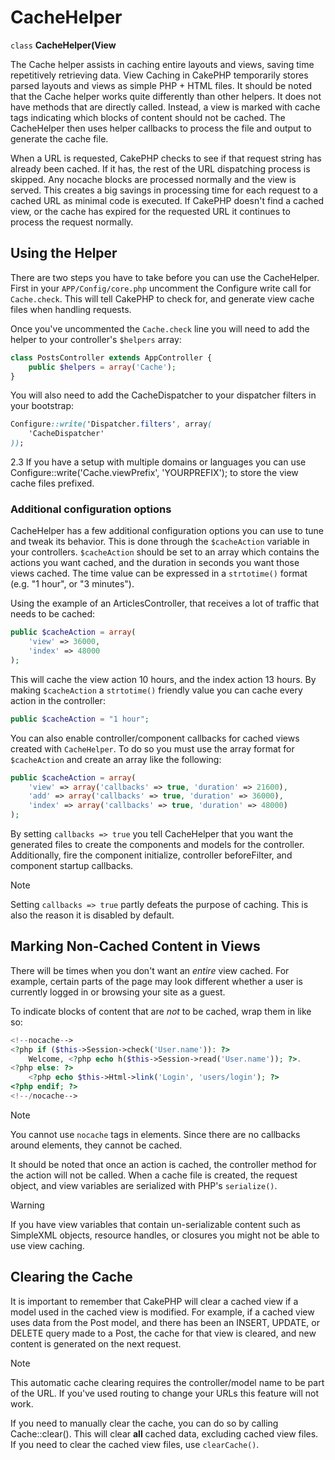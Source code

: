 # CacheHelper

`class` **CacheHelper(View**

The Cache helper assists in caching entire layouts and views, saving time
repetitively retrieving data. View Caching in CakePHP temporarily stores parsed
layouts and views as simple PHP + HTML files. It should be noted that the Cache
helper works quite differently than other helpers. It does not have methods that
are directly called. Instead, a view is marked with cache tags indicating which
blocks of content should not be cached. The CacheHelper then uses helper
callbacks to process the file and output to generate the cache file.

When a URL is requested, CakePHP checks to see if that request string has already
been cached. If it has, the rest of the URL dispatching process is skipped. Any
nocache blocks are processed normally and the view is served. This creates a big
savings in processing time for each request to a cached URL as minimal code is
executed. If CakePHP doesn't find a cached view, or the cache has expired for the
requested URL it continues to process the request normally.

## Using the Helper

There are two steps you have to take before you can use the CacheHelper. First
in your `APP/Config/core.php` uncomment the Configure write call for
`Cache.check`. This will tell CakePHP to check for, and generate view cache
files when handling requests.

Once you've uncommented the `Cache.check` line you will need to add the helper
to your controller's `$helpers` array:

``` php
class PostsController extends AppController {
    public $helpers = array('Cache');
}
```

You will also need to add the CacheDispatcher to your dispatcher filters in your bootstrap:

``` css
Configure::write('Dispatcher.filters', array(
    'CacheDispatcher'
));
```

<div class="versionadded">

2.3
If you have a setup with multiple domains or languages you can use
<span class="title-ref">Configure::write('Cache.viewPrefix', 'YOURPREFIX');</span> to store the view cache files prefixed.

</div>

### Additional configuration options

CacheHelper has a few additional configuration options you can use to tune and
tweak its behavior. This is done through the `$cacheAction`
variable in your controllers. `$cacheAction` should be set to an
array which contains the actions you want cached, and the duration
in seconds you want those views cached. The time value can be
expressed in a `strtotime()` format (e.g. "1 hour", or "3 minutes").

Using the example of an ArticlesController, that receives a lot of
traffic that needs to be cached:

``` php
public $cacheAction = array(
    'view' => 36000,
    'index' => 48000
);
```

This will cache the view action 10 hours, and the index action 13 hours. By
making `$cacheAction` a `strtotime()` friendly value you can cache every action in the
controller:

``` php
public $cacheAction = "1 hour";
```

You can also enable controller/component callbacks for cached views
created with `CacheHelper`. To do so you must use the array
format for `$cacheAction` and create an array like the following:

``` php
public $cacheAction = array(
    'view' => array('callbacks' => true, 'duration' => 21600),
    'add' => array('callbacks' => true, 'duration' => 36000),
    'index' => array('callbacks' => true, 'duration' => 48000)
);
```

By setting `callbacks => true` you tell CacheHelper that you want
the generated files to create the components and models for the
controller. Additionally, fire the component initialize, controller
beforeFilter, and component startup callbacks.

> [!NOTE]
> Setting `callbacks => true` partly defeats the
> purpose of caching. This is also the reason it is disabled by
> default.

## Marking Non-Cached Content in Views

There will be times when you don't want an *entire* view cached.
For example, certain parts of the page may look different whether a
user is currently logged in or browsing your site as a guest.

To indicate blocks of content that are *not* to be cached, wrap
them in [](#--nocache--)[](#--nocache--) like so:

``` php
<!--nocache-->
<?php if ($this->Session->check('User.name')): ?>
    Welcome, <?php echo h($this->Session->read('User.name')); ?>.
<?php else: ?>
    <?php echo $this->Html->link('Login', 'users/login'); ?>
<?php endif; ?>
<!--/nocache-->
```

> [!NOTE]
> You cannot use `nocache` tags in elements. Since there are no callbacks
> around elements, they cannot be cached.

It should be noted that once an action is cached, the controller method for the
action will not be called. When a cache file is created, the request object,
and view variables are serialized with PHP's `serialize()`.

> [!WARNING]
> If you have view variables that contain un-serializable content such as
> SimpleXML objects, resource handles, or closures you might not be able to
> use view caching.

## Clearing the Cache

It is important to remember that CakePHP will clear a cached view
if a model used in the cached view is modified. For example, if a
cached view uses data from the Post model, and there has been an
INSERT, UPDATE, or DELETE query made to a Post, the cache for that
view is cleared, and new content is generated on the next request.

> [!NOTE]
> This automatic cache clearing requires the controller/model name to be part
> of the URL. If you've used routing to change your URLs this feature will not
> work.

If you need to manually clear the cache, you can do so by calling
Cache::clear(). This will clear **all** cached data, excluding
cached view files. If you need to clear the cached view files, use
`clearCache()`.
